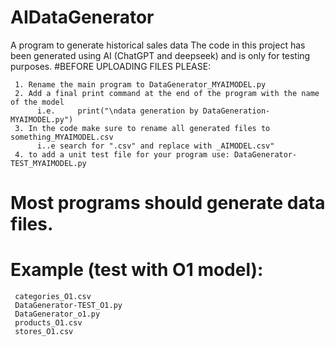 # AIDataGenerator
A program to generate historical sales data
The code in this project has been generated using AI (ChatGPT and deepseek) and is only for testing purposes.
#BEFORE UPLOADING FILES PLEASE:

     1. Rename the main program to DataGenerator_MYAIMODEL.py
     2. Add a final print command at the end of the program with the name of the model
          i.e.     print("\ndata generation by DataGeneration-MYAIMODEL.py")
     3. In the code make sure to rename all generated files to something_MYAIMODEL.csv
          i..e search for ".csv" and replace with _AIMODEL.csv"
     4. to add a unit test file for your program use: DataGenerator-TEST_MYAIMODEL.py
     

# Most programs should generate data files. 
# Example (test with O1 model):
     categories_O1.csv
     DataGenerator-TEST_O1.py
     DataGenerator_o1.py
     products_O1.csv
     stores_O1.csv
